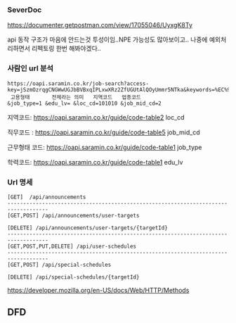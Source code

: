 ### SeverDoc

https://documenter.getpostman.com/view/17055046/UyxgK8Ty



api 동작 구조가 마음에 안드는것 투성이임..NPE 가능성도 많아보이고.. 나중에 예외처리하면서 리펙토링 한번 해봐야겠다..



### 사람인 url 분석

~~~
https://oapi.saramin.co.kr/job-search?access-key=jSzmOzrqgCNGWwUGJbBVBxqIPLxwXRz2ZfUGUtAlQOyUmmr5NTka&keywords=%EC%9B%B9+%EA%B0%9C%EB%B0%9C%EC%9E%90&bbs_gb=0
 고용형태       전체라는 의미   지역코드   업종코드
&job_type=1 &edu_lv= &loc_cd=101010 &job_mid_cd=2
~~~

지역코드: https://oapi.saramin.co.kr/guide/code-table2  loc_cd

직무코드 : https://oapi.saramin.co.kr/guide/code-table5  job_mid_cd

근무형태 코드: https://oapi.saramin.co.kr/guide/code-table1   job_type

학력코드: https://oapi.saramin.co.kr/guide/code-table1  edu_lv



### Url 명세

~~~
[GET]  /api/announcements
-----------------------------------------------------------------------------------
[GET,POST] /api/announcements/user-targets

[DELETE] /api/announcements/user-targets/{targetId}
-----------------------------------------------------------------------------------
[GET,POST,PUT,DELETE] /api/user-schedules
-----------------------------------------------------------------------------------
[GET,POST] /api/special-schedules

[DELETE] /api/special-schedules/{targetId}
~~~

https://developer.mozilla.org/en-US/docs/Web/HTTP/Methods



## DFD




